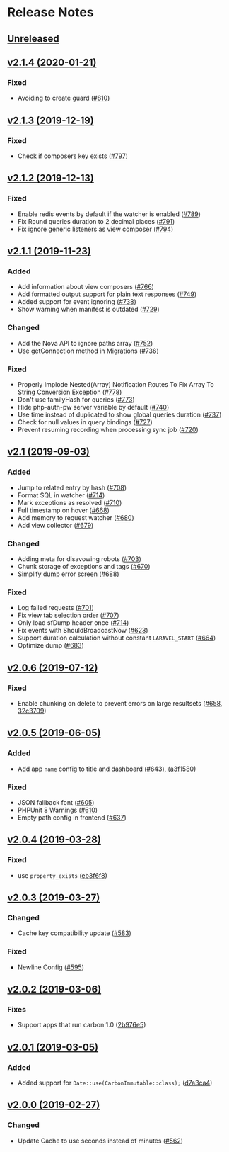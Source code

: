 # Release Notes

## [Unreleased](https://github.com/laravel/telescope/compare/v2.1.4...2.0)


## [v2.1.4 (2020-01-21)](https://github.com/laravel/telescope/compare/v2.1.3...v2.1.4)

### Fixed
- Avoiding to create guard ([#810](https://github.com/laravel/telescope/pull/810))


## [v2.1.3 (2019-12-19)](https://github.com/laravel/telescope/compare/v2.1.2...v2.1.3)

### Fixed
- Check if composers key exists ([#797](https://github.com/laravel/telescope/pull/797))


## [v2.1.2 (2019-12-13)](https://github.com/laravel/telescope/compare/v2.1.1...v2.1.2)

### Fixed
- Enable redis events by default if the watcher is enabled ([#789](https://github.com/laravel/telescope/pull/789))
- Fix Round queries duration to 2 decimal places ([#791](https://github.com/laravel/telescope/pull/791))
- Fix ignore generic listeners as view composer ([#794](https://github.com/laravel/telescope/pull/794))


## [v2.1.1 (2019-11-23)](https://github.com/laravel/telescope/compare/v2.1...v2.1.1)

### Added
- Add information about view composers ([#766](https://github.com/laravel/telescope/pull/766))
- Add formatted output support for plain text responses ([#749](https://github.com/laravel/telescope/pull/749))
- Added support for event ignoring ([#738](https://github.com/laravel/telescope/pull/738))
- Show warning when manifest is outdated ([#729](https://github.com/laravel/telescope/pull/729))

### Changed
- Add the Nova API to ignore paths array ([#752](https://github.com/laravel/telescope/pull/752))
- Use getConnection method in Migrations ([#736](https://github.com/laravel/telescope/pull/736))

### Fixed
- Properly Implode Nested(Array) Notification Routes To Fix Array To String Conversion Exception ([#778](https://github.com/laravel/telescope/pull/778))
- Don't use familyHash for queries ([#773](https://github.com/laravel/telescope/pull/773))
- Hide php-auth-pw server variable by default ([#740](https://github.com/laravel/telescope/pull/740))
- Use time instead of duplicated to show global queries duration ([#737](https://github.com/laravel/telescope/pull/737))
- Check for null values in query bindings ([#727](https://github.com/laravel/telescope/pull/727))
- Prevent resuming recording when processing sync job ([#720](https://github.com/laravel/telescope/pull/720))


## [v2.1 (2019-09-03)](https://github.com/laravel/telescope/compare/v2.0.6...v2.1)

### Added
- Jump to related entry by hash ([#708](https://github.com/laravel/telescope/pull/708))
- Format SQL in watcher ([#714](https://github.com/laravel/telescope/pull/714))
- Mark exceptions as resolved ([#710](https://github.com/laravel/telescope/pull/710))
- Full timestamp on hover ([#668](https://github.com/laravel/telescope/pull/668))
- Add memory to request watcher ([#680](https://github.com/laravel/telescope/pull/680))
- Add view collector ([#679](https://github.com/laravel/telescope/pull/679))

### Changed
- Adding meta for disavowing robots ([#703](https://github.com/laravel/telescope/pull/703))
- Chunk storage of exceptions and tags ([#670](https://github.com/laravel/telescope/pull/670))
- Simplify dump error screen ([#688](https://github.com/laravel/telescope/pull/688))

### Fixed
- Log failed requests ([#701](https://github.com/laravel/telescope/pull/701))
- Fix view tab selection order ([#707](https://github.com/laravel/telescope/pull/707))
- Only load sfDump header once ([#714](https://github.com/laravel/telescope/pull/714))
- Fix events with ShouldBroadcastNow ([#623](https://github.com/laravel/telescope/pull/623))
- Support duration calculation without constant `LARAVEL_START` ([#664](https://github.com/laravel/telescope/pull/664))
- Optimize dump ([#683](https://github.com/laravel/telescope/pull/683))


## [v2.0.6 (2019-07-12)](https://github.com/laravel/telescope/compare/v2.0.5...v2.0.6)

### Fixed
- Enable chunking on delete to prevent errors on large resultsets ([#658](https://github.com/laravel/telescope/pull/658), [32c3709](https://github.com/laravel/telescope/commit/32c37098f0f2843eb95f35f840adae3642e31e92))


## [v2.0.5 (2019-06-05)](https://github.com/laravel/telescope/compare/v2.0.4...v2.0.5)

### Added
- Add app `name` config to title and dashboard ([#643](https://github.com/laravel/telescope/pull/643)), ([a3f1580](https://github.com/laravel/telescope/commit/a3f15809dd1de4759d44c159e99b9474d8b83e94))

### Fixed
- JSON fallback font ([#605](https://github.com/laravel/telescope/pull/605))
- PHPUnit 8 Warnings ([#610](https://github.com/laravel/telescope/pull/610))
- Empty path config in frontend ([#637](https://github.com/laravel/telescope/pull/637))


## [v2.0.4 (2019-03-28)](https://github.com/laravel/telescope/compare/v2.0.3...v2.0.4)

### Fixed
- use `property_exists` ([eb3f6f8](https://github.com/laravel/telescope/commit/eb3f6f8337050cc31fe1a1164240fe205e33b167))


## [v2.0.3 (2019-03-27)](https://github.com/laravel/telescope/compare/v2.0.2...v2.0.3)

### Changed
- Cache key compatibility update ([#583](https://github.com/laravel/telescope/pull/583))

### Fixed
- Newline Config ([#595](https://github.com/laravel/telescope/pull/595))


## [v2.0.2 (2019-03-06)](https://github.com/laravel/telescope/compare/v2.0.1...v2.0.2)

### Fixes
- Support apps that run carbon 1.0 ([2b976e5](https://github.com/laravel/telescope/commit/2b976e5d6f5273d8ac86e2db9487386dd27a19ef))


## [v2.0.1 (2019-03-05)](https://github.com/laravel/telescope/compare/v2.0...v2.0.1)

### Added
- Added support for `Date::use(CarbonImmutable::class);` ([d7a3ca4](https://github.com/laravel/telescope/commit/d7a3ca4338b1a1527b8d19a5d62015a468f8ca56))


## [v2.0.0 (2019-02-27)](https://github.com/laravel/telescope/compare/v1.1...v2.0)

### Changed
- Update Cache to use seconds instead of minutes ([#562](https://github.com/laravel/telescope/pull/562))
